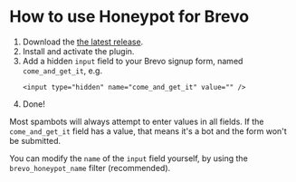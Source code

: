 # How to use Honeypot for Brevo

1. Download the [the latest release](https://github.com/Dan0sz/mailin-honeypot/releases/latest/download/mailin-honeypot.zip).
2. Install and activate the plugin.
3. Add a hidden `input` field to your Brevo signup form, named `come_and_get_it`, e.g.
   ````
   <input type="hidden" name="come_and_get_it" value="" />
   ````
4. Done!

Most spambots will always attempt to enter values in all fields. If the `come_and_get_it` field has a value, that means it's a bot and the form won't
be submitted.

You can modify the `name` of the `input` field yourself, by using the `brevo_honeypot_name` filter (recommended).
